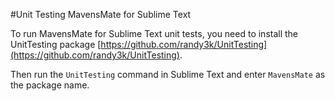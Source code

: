 #Unit Testing MavensMate for Sublime Text

To run MavensMate for Sublime Text unit tests, you need to install the UnitTesting package [https://github.com/randy3k/UnitTesting](https://github.com/randy3k/UnitTesting).

Then run the `UnitTesting` command in Sublime Text and enter `MavensMate` as the package name.
